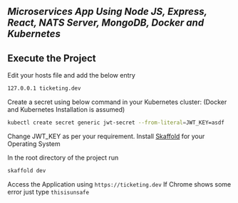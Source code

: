 ## _Microservices App Using Node JS, Express, React, NATS Server, MongoDB, Docker and Kubernetes_

## Execute the Project
Edit your hosts file and add the below entry
```sh
127.0.0.1 ticketing.dev
```
Create a secret using below command in your Kubernetes cluster: (Docker and Kubernetes Installation is assumed)

```sh
kubectl create secret generic jwt-secret --from-literal=JWT_KEY=asdf
```

Change JWT_KEY as per your requirement.
Install [Skaffold](https://skaffold.dev/docs/install/) for your Operating System

In the root directory of the project run
```sh
skaffold dev
```

Access the Application using ```https://ticketing.dev```
If Chrome shows some error just type ```thisisunsafe```
